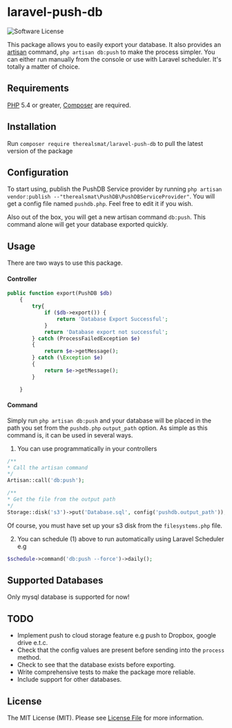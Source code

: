 # laravel-push-db

![Software License][ico-license]

This package allows you to easily export your database. It also provides an [artisan](https://laravel.com/docs/5.5/artisan#generating-commands) command, `php artisan db:push` to make the process simpler. You can either run manually from the console or use with Laravel scheduler. It's totally a matter of choice.


## Requirements
[PHP](https://php.net) 5.4 or greater, [Composer](https://getcomposer.org) are required.

## Installation
Run `composer require therealsmat/laravel-push-db` to pull the latest version of the package

## Configuration
To start using, publish the PushDB Service provider by running `php artisan vendor:publish --"therealsmat\PushDB\PushDBServiceProvider"`. 
You will get a config file named `pushdb.php`. Feel free to edit it if you wish.

Also out of the box, you will get a new artisan command `db:push`. This command alone will get your database exported quickly.

## Usage
There are two ways to use this package.

#### Controller
```php
public function export(PushDB $db)
    {
        try{
            if ($db->export()) {
                return 'Database Export Successful';
            }
            return 'Database export not successful';
        } catch (ProcessFailedException $e)
        {
            return $e->getMessage();
        } catch (\Exception $e)
        {
            return $e->getMessage();
        }

    }
```

#### Command
Simply run `php artisan db:push` and your database will be placed in the path you set from the `pushdb.php` `output_path` option.
As simple as this command is, it can be used in several ways. 

1. You can use programmatically in your controllers
```php
/**
* Call the artisan command
*/
Artisan::call('db:push');

/**
* Get the file from the output path
*/
Storage::disk('s3')->put('Database.sql', config('pushdb.output_path'));
```
Of course, you must have set up your s3 disk from the `filesystems.php` file.

2. You can schedule (1) above to run automatically using Laravel Scheduler e.g 

```php
$schedule->command('db:push --force')->daily();
```

## Supported Databases
Only mysql database is supported for now!

## TODO
* Implement push to cloud storage feature e.g push to Dropbox, google drive e.t.c.
* Check that the config values are present before sending into the `process` method.
* Check to see that the database exists before exporting.
* Write comprehensive tests to make the package more reliable.
* Include support for other databases.

## License

The MIT License (MIT). Please see [License File](LICENSE.md) for more information.

[ico-version]: https://img.shields.io/packagist/v/therealsmat/laravel-ebulksms.svg?style=flat-square
[ico-license]: https://img.shields.io/badge/license-MIT-yellow.svg?style=flat-square
[ico-downloads]: https://img.shields.io/packagist/dt/therealsmat/laravel-ebulksmsr.svg?style=flat-square
